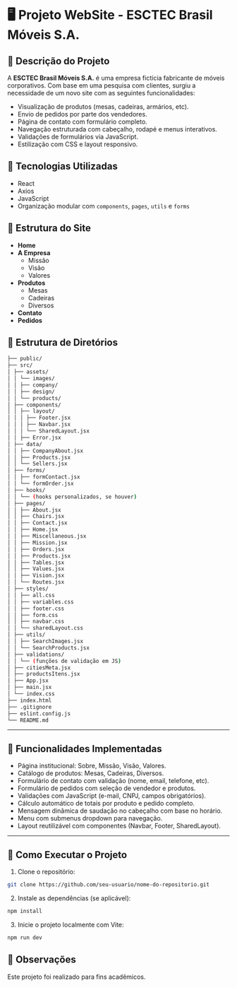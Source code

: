 # 🖥️ Projeto WebSite - ESCTEC Brasil Móveis S.A.

## 🧾 Descrição do Projeto

A **ESCTEC Brasil Móveis S.A.** é uma empresa fictícia fabricante de móveis corporativos. Com base em uma pesquisa com clientes, surgiu a necessidade de um novo site com as seguintes funcionalidades:

- Visualização de produtos (mesas, cadeiras, armários, etc).
- Envio de pedidos por parte dos vendedores.
- Página de contato com formulário completo.
- Navegação estruturada com cabeçalho, rodapé e menus interativos.
- Validações de formulários via JavaScript.
- Estilização com CSS e layout responsivo.

## 🧩 Tecnologias Utilizadas

- React
- Axios
- JavaScript
- Organização modular com `components`, `pages`, `utils` e `forms`


## 📂 Estrutura do Site

- **Home**
- **A Empresa**
  - Missão
  - Visão
  - Valores
- **Produtos**
  - Mesas
  - Cadeiras
  - Diversos
- **Contato**
- **Pedidos**

## 📁 Estrutura de Diretórios
```bash
├── public/
├── src/
│ ├── assets/
│ │ └── images/
│ │ ├── company/
│ │ ├── design/
│ │ └── products/
│ ├── components/
│ │ ├── layout/
│ │ │ ├── Footer.jsx
│ │ │ ├── Navbar.jsx
│ │ │ └── SharedLayout.jsx
│ │ ├── Error.jsx
│ ├── data/
│ │ ├── CompanyAbout.jsx
│ │ ├── Products.jsx
│ │ └── Sellers.jsx
│ ├── forms/
│ │ ├── formContact.jsx
│ │ └── formOrder.jsx
│ ├── hooks/
│ │ └── (hooks personalizados, se houver)
│ ├── pages/
│ │ ├── About.jsx
│ │ ├── Chairs.jsx
│ │ ├── Contact.jsx
│ │ ├── Home.jsx
│ │ ├── Miscellaneous.jsx
│ │ ├── Mission.jsx
│ │ ├── Orders.jsx
│ │ ├── Products.jsx
│ │ ├── Tables.jsx
│ │ ├── Values.jsx
│ │ ├── Vision.jsx
│ │ └── Routes.jsx
│ ├── styles/
│ │ ├── all.css
│ │ ├── variables.css
│ │ ├── footer.css
│ │ ├── form.css
│ │ ├── navbar.css
│ │ └── sharedLayout.css
│ ├── utils/
│ │ ├── SearchImages.jsx
│ │ └── SearchProducts.jsx
│ ├── validations/
│ │ └── (funções de validação em JS)
│ ├── citiesMeta.jsx
│ ├── productsItens.jsx
│ ├── App.jsx
│ ├── main.jsx
│ └── index.css
├── index.html
├── .gitignore
├── eslint.config.js
└── README.md
```

---

## 🧩 Funcionalidades Implementadas

- Página institucional: Sobre, Missão, Visão, Valores.
- Catálogo de produtos: Mesas, Cadeiras, Diversos.
- Formulário de contato com validação (nome, email, telefone, etc).
- Formulário de pedidos com seleção de vendedor e produtos.
- Validações com JavaScript (e-mail, CNPJ, campos obrigatórios).
- Cálculo automático de totais por produto e pedido completo.
- Mensagem dinâmica de saudação no cabeçalho com base no horário.
- Menu com submenus dropdown para navegação.
- Layout reutilizável com componentes (Navbar, Footer, SharedLayout).

---

## 📑 Como Executar o Projeto

1. Clone o repositório:

```bash
git clone https://github.com/seu-usuario/nome-do-repositorio.git
```
2. Instale as dependências (se aplicável):

```bash
npm install
```
3. Inicie o projeto localmente com Vite:
```bash
npm run dev
```

## 📝 Observações

Este projeto foi realizado para fins acadêmicos.

